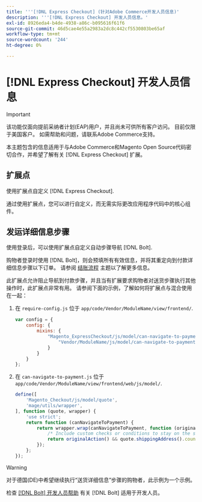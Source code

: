 ```yaml
---
title: '''[!DNL Express Checkout] (针对Adobe Commerce开发人员信息)'
description: '''[!DNL Express Checkout] 开发人员信息。'
exl-id: 8926eda4-b4de-4938-a86c-b095616f61f6
source-git-commit: 46d5cae4e55a2983a2dc8c442cf5530803be65af
workflow-type: tm+mt
source-wordcount: '244'
ht-degree: 0%

---
```


# [!DNL Express Checkout] 开发人员信息

>[!IMPORTANT]
>
> 该功能仅面向提前采纳者计划(EAP)用户，并且尚未可供所有客户访问。 目前仅限于美国客户。 如需帮助和问题，请联系Adobe Commerce支持。

本主题包含的信息适用于与Adobe Commerce和Magento Open Source代码密切合作，并希望了解有关 [!DNL Express Checkout] 扩展。

## 扩展点

使用扩展点自定义 [!DNL Express Checkout].

通过使用扩展点，您可以进行自定义，而无需实际更改应用程序代码中的核心组件。

## 发运详细信息步骤

使用登录后，可以使用扩展点自定义自动步骤导航 [!DNL Bolt].

购物者登录时使用 [!DNL Bolt]，则会预填所有有效信息，并将其重定向到付款详细信息步骤以下订单。 请参阅 [结账流程](https://experienceleague.adobe.com/docs/commerce-merchant-services/express-checkout/manage-checkout/checkout-flow.html) 主题以了解更多信息。

此扩展点允许阻止导航到付款步骤，并且当有扩展要求购物者对送货步骤执行其他操作时，此扩展点非常有用。 请参阅下面的示例，了解如何将扩展点与混合使用在一起：

1. 在 `require-config.js` 位于 `app/code/Vendor/ModuleName/view/frontend/`.

   ```js
   var config = {
       config: {
           mixins: {
               "Magento_ExpressCheckout/js/model/can-navigate-to-payment": {
                   "Vendor/ModuleName/js/model/can-navigate-to-payment-mixin": true
               }
           }
       }
   };
   ```

1. 在 `can-navigate-to-payment.js` 位于 `app/code/Vendor/ModuleName/view/frontend/web/js/model/`.

   ```js
   define([
       'Magento_Checkout/js/model/quote',
       'mage/utils/wrapper',
   ], function (quote, wrapper) {
       'use strict';
       return function (canNavigateToPayment) {
           return wrapper.wrap(canNavigateToPayment, function (originalAction) {
               /* Include custom checks or conditions to stay on the shipping step,i.e: your shopper is from Germany */
               return originalAction() && quote.shippingAddress().countryId !== 'DE');
           });
       };
   });
   ```

>[!WARNING]
>
> 对于德国(DE)中希望继续执行“送货详细信息”步骤的购物者，此示例为一个示例。

检查 [[!DNL Bolt] 开发人员帮助](https://help.bolt.com/developers/) 有关 [!DNL Bolt] 适用于开发人员。
